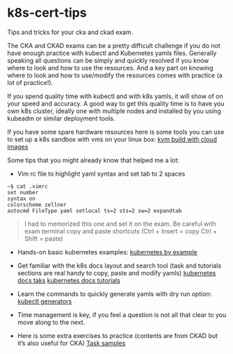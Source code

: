 # k8s-cert-tips
Tips and tricks for your cka and ckad exam.

The CKA and CKAD exams can be a pretty difficult challenge if you do not have enough practice with kubectl and Kubernetes yamls files. Generally speaking all questions can be simply and quickly resolved if you know where to look and how to use the resources.
And a key part on knowing where to look and how to use/modify the resources comes with practice (a lot of practice!).

If you spend quality time with kubectl and with k8s yamls, it will show of on your speed and accuracy.
A good way to get this quality time is to have you own k8s cluster, ideally one with multiple nodes and installed by you using kubeadm or similar deployment tools.

If you have some spare hardware resources here is some tools you can use to set up a k8s sandbox with vms on your linux box:
[kvm build with cloud images](https://github.com/sturrent/kvm-build-with-cloud-image)

Some tips that you might already know that helped me a lot:

- Vim rc file to highlight yaml syntax and set tab to 2 spaces
```
~$ cat .vimrc
set number
syntax on
colorscheme zellner
autocmd FileType yaml setlocal ts=2 sts=2 sw=2 expandtab
```
  > I had to memorized this one and set it on the exam. Be careful with exam terminal copy and paste shortcuts (Ctrl + Insert = copy Ctrl + Shift = paste)

- Hands-on basic kubernetes examples:
[kubernetes by example](http://kubernetesbyexample.com/)

- Get familiar with the k8s docs layout and search tool (task and tutorials sections are real handy to copy, paste and modify yamls)
[kubernetes docs taks](https://kubernetes.io/docs/tasks/)
[kubernetes docs tutorials](https://kubernetes.io/docs/tutorials/)

- Learn the commands to quickly generate yamls with dry run option:
[kubectl generators](https://kubernetes.io/docs/reference/kubectl/conventions/#generators)

- Time management is key, if you feel a question is not all that clear to you move along to the next. 

- Here is some extra exercises to practice (contents are from CKAD but it’s also useful for CKA)
[Task samples](https://github.com/dgkanatsios/CKAD-exercises#contents)

